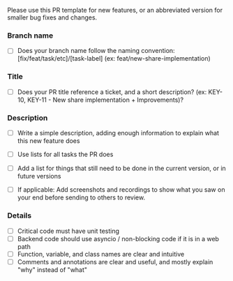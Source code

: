 Please use this PR template for new features, or an abbreviated version for smaller bug fixes and changes.

### Branch name
- [ ] Does your branch name follow the naming convention: [fix/feat/task/etc]/[task-label]
(ex: feat/new-share-implementation)

### Title
- [ ] Does your PR title reference a ticket, and a short description?
(ex: KEY-10, KEY-11 - New share implementation + Improvements)?

### Description

- [ ] Write a simple description, adding enough information to explain what this new feature does

- [ ] Use lists for all tasks the PR does

- [ ] Add a list for things that still need to be done in the current version, or in future versions

- [ ] If applicable: Add screenshots and recordings to show what you saw on your end before sending to others to review.

### Details

- [ ] Critical code must have unit testing
- [ ] Backend code should use asyncio / non-blocking code if it is in a web path
- [ ] Function, variable, and class names are clear and intuitive
- [ ] Comments and annotations are clear and useful, and mostly explain "why" instead of "what"
